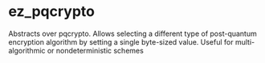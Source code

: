 # ez_pqcrypto
Abstracts over pqcrypto. Allows selecting a different type of post-quantum encryption algorithm by setting a single byte-sized value. Useful for multi-algorithmic or nondeterministic schemes
